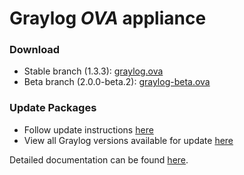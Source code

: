 Graylog *OVA* appliance
=======================

### Download

  * Stable branch (1.3.3): [graylog.ova](https://packages.graylog2.org/releases/graylog-omnibus/ova/graylog-1.3.3-2.ova)
  * Beta branch (2.0.0-beta.2): [graylog-beta.ova](https://packages.graylog2.org/releases/graylog-omnibus/ova/graylog-beta-2.0.0-beta.2-1.ova)

### Update Packages

  * Follow update instructions [here](http://docs.graylog.org/en/1.3/pages/installation/graylog_ctl.html#upgrade-graylog)
  * View all Graylog versions available for update [here](https://packages.graylog2.org/appliances/ubuntu)

  
Detailed documentation can be found [here](http://docs.graylog.org/en/latest/pages/installation/virtual_machine_appliances.html).
